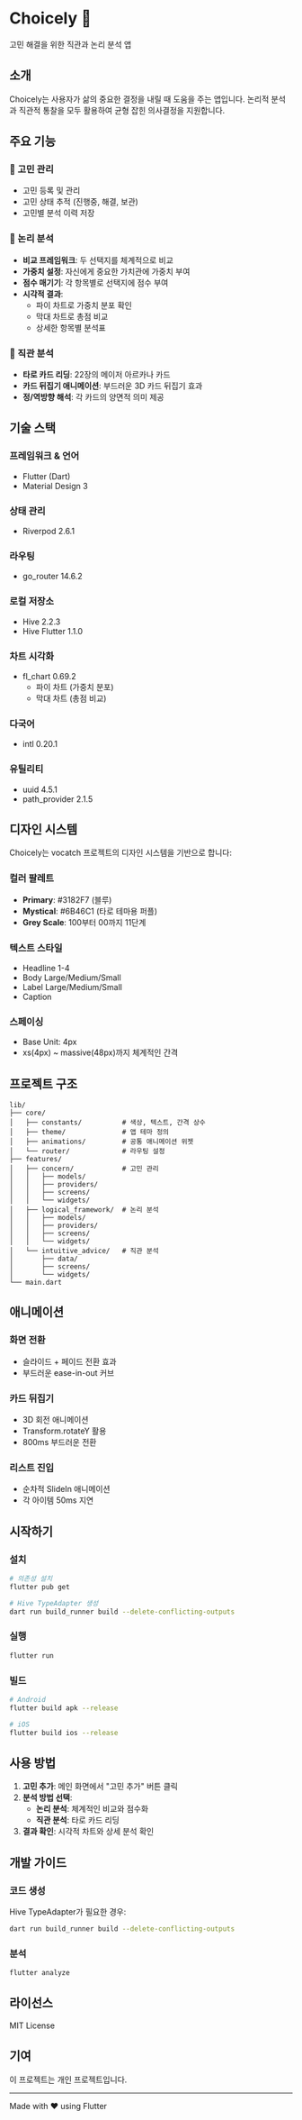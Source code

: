 # Choicely 🎯

고민 해결을 위한 직관과 논리 분석 앱

## 소개

Choicely는 사용자가 삶의 중요한 결정을 내릴 때 도움을 주는 앱입니다. 논리적 분석과 직관적 통찰을 모두 활용하여 균형 잡힌 의사결정을 지원합니다.

## 주요 기능

### 📝 고민 관리

- 고민 등록 및 관리
- 고민 상태 추적 (진행중, 해결, 보관)
- 고민별 분석 이력 저장

### 🧠 논리 분석

- **비교 프레임워크**: 두 선택지를 체계적으로 비교
- **가중치 설정**: 자신에게 중요한 가치관에 가중치 부여
- **점수 매기기**: 각 항목별로 선택지에 점수 부여
- **시각적 결과**:
  - 파이 차트로 가중치 분포 확인
  - 막대 차트로 총점 비교
  - 상세한 항목별 분석표

### 🔮 직관 분석

- **타로 카드 리딩**: 22장의 메이저 아르카나 카드
- **카드 뒤집기 애니메이션**: 부드러운 3D 카드 뒤집기 효과
- **정/역방향 해석**: 각 카드의 양면적 의미 제공

## 기술 스택

### 프레임워크 & 언어

- Flutter (Dart)
- Material Design 3

### 상태 관리

- Riverpod 2.6.1

### 라우팅

- go_router 14.6.2

### 로컬 저장소

- Hive 2.2.3
- Hive Flutter 1.1.0

### 차트 시각화

- fl_chart 0.69.2
  - 파이 차트 (가중치 분포)
  - 막대 차트 (총점 비교)

### 다국어

- intl 0.20.1

### 유틸리티

- uuid 4.5.1
- path_provider 2.1.5

## 디자인 시스템

Choicely는 vocatch 프로젝트의 디자인 시스템을 기반으로 합니다:

### 컬러 팔레트

- **Primary**: #3182F7 (블루)
- **Mystical**: #6B46C1 (타로 테마용 퍼플)
- **Grey Scale**: 100부터 00까지 11단계

### 텍스트 스타일

- Headline 1-4
- Body Large/Medium/Small
- Label Large/Medium/Small
- Caption

### 스페이싱

- Base Unit: 4px
- xs(4px) ~ massive(48px)까지 체계적인 간격

## 프로젝트 구조

```
lib/
├── core/
│   ├── constants/          # 색상, 텍스트, 간격 상수
│   ├── theme/              # 앱 테마 정의
│   ├── animations/         # 공통 애니메이션 위젯
│   └── router/             # 라우팅 설정
├── features/
│   ├── concern/            # 고민 관리
│   │   ├── models/
│   │   ├── providers/
│   │   ├── screens/
│   │   └── widgets/
│   ├── logical_framework/  # 논리 분석
│   │   ├── models/
│   │   ├── providers/
│   │   ├── screens/
│   │   └── widgets/
│   └── intuitive_advice/   # 직관 분석
│       ├── data/
│       ├── screens/
│       └── widgets/
└── main.dart
```

## 애니메이션

### 화면 전환

- 슬라이드 + 페이드 전환 효과
- 부드러운 ease-in-out 커브

### 카드 뒤집기

- 3D 회전 애니메이션
- Transform.rotateY 활용
- 800ms 부드러운 전환

### 리스트 진입

- 순차적 SlideIn 애니메이션
- 각 아이템 50ms 지연

## 시작하기

### 설치

```bash
# 의존성 설치
flutter pub get

# Hive TypeAdapter 생성
dart run build_runner build --delete-conflicting-outputs
```

### 실행

```bash
flutter run
```

### 빌드

```bash
# Android
flutter build apk --release

# iOS
flutter build ios --release
```

## 사용 방법

1. **고민 추가**: 메인 화면에서 "고민 추가" 버튼 클릭
2. **분석 방법 선택**:
   - **논리 분석**: 체계적인 비교와 점수화
   - **직관 분석**: 타로 카드 리딩
3. **결과 확인**: 시각적 차트와 상세 분석 확인

## 개발 가이드

### 코드 생성

Hive TypeAdapter가 필요한 경우:

```bash
dart run build_runner build --delete-conflicting-outputs
```

### 분석

```bash
flutter analyze
```

## 라이선스

MIT License

## 기여

이 프로젝트는 개인 프로젝트입니다.

---

Made with ❤️ using Flutter
